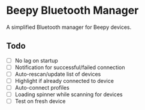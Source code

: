 # Beepy Bluetooth Manager

A simplified Bluetooth manager for Beepy devices.


## Todo

- [ ] No lag on startup
- [ ] Notification for successful/failed connection
- [ ] Auto-rescan/update list of devices
- [ ] Highlight if already connected to device
- [ ] Auto-connect profiles
- [ ] Loading spinner while scanning for devices
- [ ] Test on fresh device
